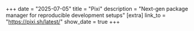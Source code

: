+++
date = "2025-07-05"
title = "Pixi"
description = "Next-gen package manager for reproducible development setups"
[extra]
link_to = "https://pixi.sh/latest/"
show_date = true
+++